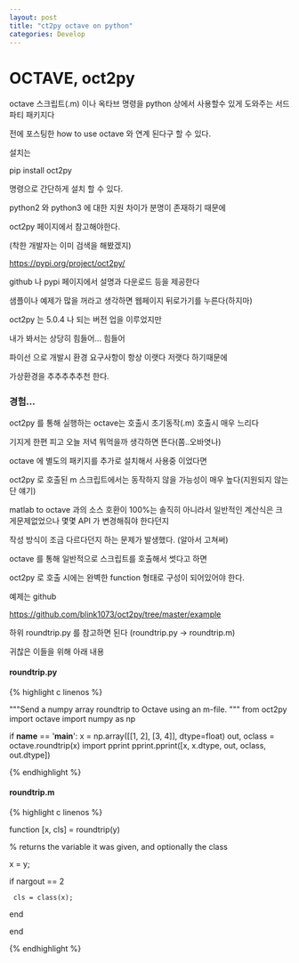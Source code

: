 ```yaml
---
layout: post
title: "ct2py octave on python"
categories: Develop
---
```

# OCTAVE, oct2py


octave 스크립트(.m) 이나 옥타브 명령을 python 상에서 사용할수 있게 도와주는 
서드파티 패키지다 

전에 포스팅한 how to use octave 와 연계 된다구 할 수 있다.

설치는

pip install oct2py

명령으로 간단하게 설치 할 수 있다. 

python2 와 python3 에 대한 지원 차이가 분명이 존재하기 때문에 

oct2py 페이지에서 참고해야한다.

(착한 개발자는 이미 검색을 해봤겠지)

https://pypi.org/project/oct2py/


github 나  pypi 페이지에서 설명과 다운로드 등을 제공한다

샘플이나 예제가 많을 꺼라고 생각하면 웹페이지 뒤로가기를 누른다(하지마)

oct2py 는 5.0.4 나 되는 버전 업을 이루었지만 

내가 봐서는 상당히 힘들어... 힘들어



파이선 으로 개발시 환경 요구사항이 항상 이랫다 저랫다 하기때문에 

가상환경을 추추추추추천 한다.


### 경험...

oct2py 를 통해 실행하는 octave는 호출시 초기동작(.m) 호출시 매우 느리다

기지게 한편 피고 오늘 저녁 뭐먹을까 생각하면 뜬다(쫌..오바엿나)

octave  에 별도의 패키지를 추가로 설치해서 사용중 이었다면 

oct2py 로 호출된 m 스크립트에서는 동작하지 않을 가능성이 매우 높다(지원되지 않는단 얘기)

matlab to octave 과의 소스 호환이 100%는 솔직히 아니라서 일반적인 계산식은 크게문제없었으나 몇몇 API 가 변경해줘야 한다던지 

작성 방식이 조금 다르다던지 하는 문제가 발생했다. (알아서 고쳐써)


octave 를 통해 일반적으로 스크립트를 호출해서 썻다고 하면 

oct2py 로 호출 시에는 완벽한 function 형태로 구성이 되어있어야 한다.


예제는 github 

https://github.com/blink1073/oct2py/tree/master/example

 하위  roundtrip.py 를 참고하면 된다 
(roundtrip.py -> roundtrip.m)

귀찮은 이들을 위해 아래 내용 

#### roundtrip.py


{% highlight c linenos %}

"""Send a numpy array roundtrip to Octave using an m-file.
"""
from oct2py import octave
import numpy as np

if __name__ == '__main__':
    x = np.array([[1, 2], [3, 4]], dtype=float)
    out, oclass = octave.roundtrip(x)
    import pprint
    pprint.pprint([x, x.dtype, out, oclass, out.dtype])

{% endhighlight %}

#### roundtrip.m


{% highlight c linenos %}

function [x, cls] = roundtrip(y)

  % returns the variable it was given, and optionally the class

  x = y;

  if nargout == 2

	 cls = class(x);

  end

end

{% endhighlight %}